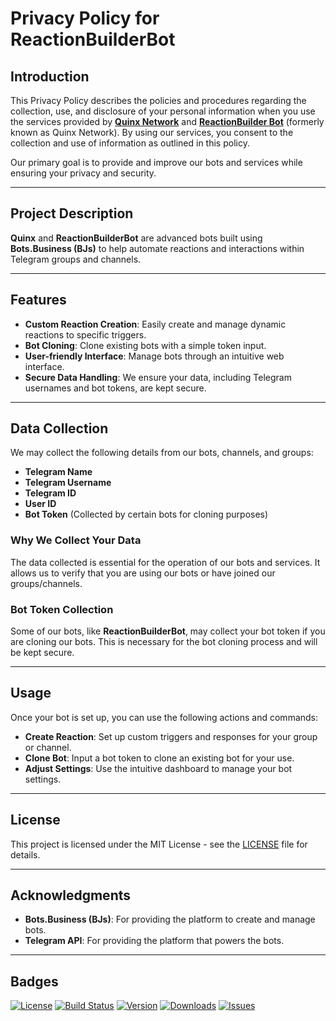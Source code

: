 # Privacy Policy for ReactionBuilderBot

## Introduction
This Privacy Policy describes the policies and procedures regarding the collection, use, and disclosure of your personal information when you use the services provided by **[Quinx Network]()** and **[ReactionBuilder Bot]()** (formerly known as Quinx Network). By using our services, you consent to the collection and use of information as outlined in this policy.

Our primary goal is to provide and improve our bots and services while ensuring your privacy and security.

---

## Project Description

**Quinx** and **ReactionBuilderBot** are advanced bots built using **Bots.Business (BJs)** to help automate reactions and interactions within Telegram groups and channels.

---

## Features

- **Custom Reaction Creation**: Easily create and manage dynamic reactions to specific triggers.
- **Bot Cloning**: Clone existing bots with a simple token input.
- **User-friendly Interface**: Manage bots through an intuitive web interface.
- **Secure Data Handling**: We ensure your data, including Telegram usernames and bot tokens, are kept secure.

---

## Data Collection

We may collect the following details from our bots, channels, and groups:

- **Telegram Name**
- **Telegram Username**
- **Telegram ID**
- **User ID**
- **Bot Token** (Collected by certain bots for cloning purposes)

### Why We Collect Your Data
The data collected is essential for the operation of our bots and services. It allows us to verify that you are using our bots or have joined our groups/channels.

### Bot Token Collection
Some of our bots, like **ReactionBuilderBot**, may collect your bot token if you are cloning our bots. This is necessary for the bot cloning process and will be kept secure.

---

## Usage

Once your bot is set up, you can use the following actions and commands:

- **Create Reaction**: Set up custom triggers and responses for your group or channel.
- **Clone Bot**: Input a bot token to clone an existing bot for your use.
- **Adjust Settings**: Use the intuitive dashboard to manage your bot settings.

---

## License

This project is licensed under the MIT License - see the [LICENSE](https://github.com/Shineii86/ReactionBuilderBot/blob/main/LICENSE) file for details.

---

## Acknowledgments

- **Bots.Business (BJs)**: For providing the platform to create and manage bots.
- **Telegram API**: For providing the platform that powers the bots.

---

## Badges

[![License](https://img.shields.io/github/license/Shineii86/ReactionBuilderBot)](https://github.com/Shineii86/ReactionBuilderBot/blob/main/LICENSE)
[![Build Status](https://img.shields.io/github/workflow/status/Shineii86/ReactionBuilderBot/CI)](https://github.com/Shineii86/ReactionBuilderBot/actions)
[![Version](https://img.shields.io/github/v/tag/Shineii86/ReactionBuilderBot)](https://github.com/Shineii86/ReactionBuilderBot/releases)
[![Downloads](https://img.shields.io/github/downloads/Shineii86/ReactionBuilderBot/total)](https://github.com/Shineii86/ReactionBuilderBot/releases)
[![Issues](https://img.shields.io/github/issues/Shineii86/ReactionBuilderBot)](https://github.com/Shineii86/ReactionBuilderBot/issues)
